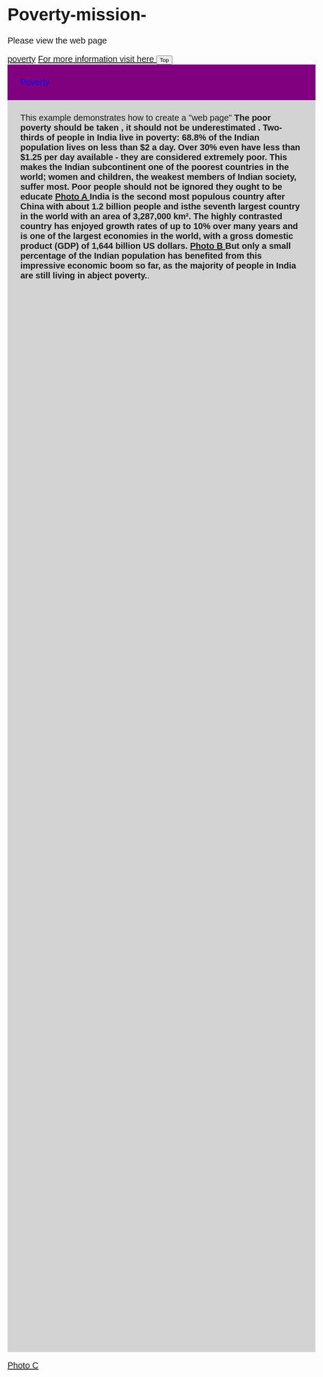# Poverty-mission-
Please view the web page 
<!DOCTYPE html>
<html>
<head>
<meta name="viewport" content="width=device-width, initial-scale=1">
<style>
body {
  font-family: Arial black, Script MT Bold, sans-serif;
  font-size: 20px;
}

#myBtn {
  display: none;
  position: fixed;
  bottom: 20px;
  right: 30px;
  z-index: 100;
  font-size: 18px;
  border: none;
  outline: none;
  background-color: red;
  color: white;
  cursor: pointer;
  padding: 15px;
  border-radius: 4px;
}

#myBtn:hover {
  background-color: #555;
}
</style>
</head>
<body>
<a href="‪‪C:\Users\Anupa Bhattacharya\Desktop\Reasons for poverty and all\-Vs-.jfif">poverty</a>
<a href="‪‪https://www.soschildrensvillages.ca/news/poverty-in-india-602">For more information visit here </a>
<button onclick="topFunction()" id="myBtn" title="Go to top">Top</button>

<div style="background-color:Purple;color:Blue;padding:30px">Poverty </div>
<div style="background-color:lightgrey;padding:30px 30px 2500px">This example demonstrates how to create a "web page" 
  <strong>The poor poverty should be taken , it should not be underestimated . 
Two-thirds of people in India live in poverty: 68.8% of the Indian population lives on less than $2 a day. Over 30% even have less than $1.25 per day available - they are considered extremely poor. This makes the Indian subcontinent one of the poorest countries in the world; women and children, the weakest members of Indian society, suffer most.  Poor people should not be ignored they ought to be educate 
<a href="C:\Users\Anupa Bhattacharya\Desktop\All files\Reasons for problems around us\898.jfif">Photo A </a>
India is the second most populous country after China with about 1.2 billion people and isthe seventh largest country in the world with an area of ​​3,287,000 km². The highly contrasted country has enjoyed growth rates of up to 10% over many years and is one of the largest economies in the world, with a gross domestic product (GDP) of 1,644 billion US dollars.
<a href="C:\Users\Anupa Bhattacharya\Desktop\All files\Reasons for problems around us\567.jfif">Photo B </a>
 But only a small percentage of the Indian population has benefited from this impressive economic boom so far, as the majority of people in India are still living in abject poverty.</strong>.</div>

<a href="C:\Users\Anupa Bhattacharya\Desktop\All files\Reasons for problems around us\234.jfif">Photo C </a>
<script>
//Get the button
var mybutton = document.getElementById("myBtn");

// When the user scrolls down 20px from the top of the document, show the button
window.onscroll = function() {scrollFunction()};

function scrollFunction() {
  if (document.body.scrollTop > 20 || document.documentElement.scrollTop > 20) {
    mybutton.style.display = "block";
  } else {
    mybutton.style.display = "none";
  }
}

// When the user clicks on the button, scroll to the top of the document
function topFunction() {
  document.body.scrollTop = 0;
  document.documentElement.scrollTop = 0;
}
<iframe src="https://fxo.io/m/p9a42b6e" width="100%" height="100%" style="border: 3px solid #f9f9fb; width: 100%; height: 100%;" allowfullscreen></iframe> 
</script>
</body>
</html>
 
